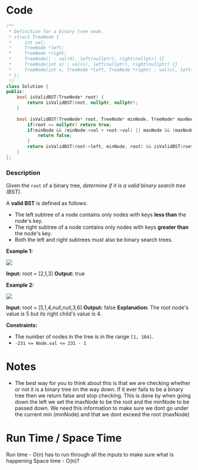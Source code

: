 # Code
```C++
/**
 * Definition for a binary tree node.
 * struct TreeNode {
 *     int val;
 *     TreeNode *left;
 *     TreeNode *right;
 *     TreeNode() : val(0), left(nullptr), right(nullptr) {}
 *     TreeNode(int x) : val(x), left(nullptr), right(nullptr) {}
 *     TreeNode(int x, TreeNode *left, TreeNode *right) : val(x), left(left), right(right) {}
 * };
 */
class Solution {
public:
    bool isValidBST(TreeNode* root) {
        return isValidBST(root, nullptr, nullptr);
    }
    
    bool isValidBST(TreeNode* root, TreeNode* minNode, TreeNode* maxNode){
        if(root == nullptr) return true;
        if(minNode && (minNode->val > root->val) || maxNode && (maxNode->val < root->val)){
            return false;
        }
        return isValidBST(root->left, minNode, root) && isValidBST(root->right, root, maxNode);
    }
};
```

### Description
Given the `root` of a binary tree, _determine if it is a valid binary search tree (BST)_.

A **valid BST** is defined as follows:

-   The left subtree of a node contains only nodes with keys **less than** the node's key.
-   The right subtree of a node contains only nodes with keys **greater than** the node's key.
-   Both the left and right subtrees must also be binary search trees.

**Example 1:**

![](https://assets.leetcode.com/uploads/2020/12/01/tree1.jpg)

**Input:** root = [2,1,3]
**Output:** true

**Example 2:**

![](https://assets.leetcode.com/uploads/2020/12/01/tree2.jpg)

**Input:** root = [5,1,4,null,null,3,6]
**Output:** false
**Explanation:** The root node's value is 5 but its right child's value is 4.

**Constraints:**

-   The number of nodes in the tree is in the range `[1, 104]`.
-   `-231 <= Node.val <= 231 - 1`

# Notes
- The best way for you to think about this is that we are checking whether or not it is a binary tree on  the way down. If it ever fails to be a binary tree then we return false and stop checking. This is done by when going down the left we set the maxNode to be the root and the minNode to be passed down. We need this information to make sure we dont go under the current min (minNode) and that we dont exceed the root (maxNode)

# Run Time / Space Time
Run time - O(n) has to run through all the inputs to make sure what is happening
Space time - O(n)? 
